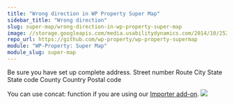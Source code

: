 ```yaml
---
title: "Wrong direction in WP Property Super Map"
sidebar_title: "Wrong direction"
slug: super-map/wrong-direction-in-wp-property-super-map
image: //storage.googleapis.com/media.usabilitydynamics.com/2014/10/25206560-wpproperty-extension-super_map-icon-300x300.png
repo_url: https://github.com/wp-property/wp-property-supermap
module: "WP-Property: Super Map"
module_slug: super-map
---
```


Be sure you have set up complete address.
Street number
Route
City
State
State code
County
Country
Postal code

You can use concat: function if you are using our [Importer add-on](https://github.com/wp-property/wp-property-importer/wiki).
![](https://i.embed.ly/1/image?url=http%3A%2F%2Fcontent.screencast.com%2Fusers%2FMariaKravchenko%2Ffolders%2FJing%2Fmedia%2Fcc1ff366-e2bc-4b0b-ab30-60c1e42ed2fd%2F2015-06-15_1416.png&key=afea23f29e5a4f63bd166897e3dc72df)